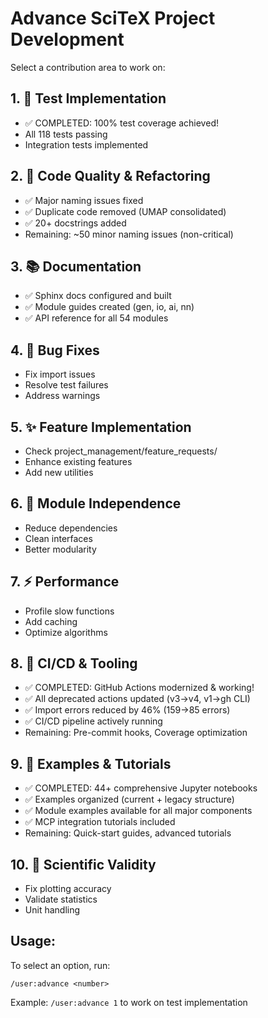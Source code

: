 <!-- ---
!-- Timestamp: 2025-05-30 00:45:00
!-- Author: Claude
!-- File: .claude/commands/advance.md
!-- --- -->

# Advance SciTeX Project Development

Select a contribution area to work on:

## 1. 🧪 Test Implementation
   - ✅ COMPLETED: 100% test coverage achieved!
   - All 118 tests passing
   - Integration tests implemented

## 2. 🔧 Code Quality & Refactoring
   - ✅ Major naming issues fixed
   - ✅ Duplicate code removed (UMAP consolidated)
   - ✅ 20+ docstrings added
   - Remaining: ~50 minor naming issues (non-critical)

## 3. 📚 Documentation
   - ✅ Sphinx docs configured and built
   - ✅ Module guides created (gen, io, ai, nn)
   - ✅ API reference for all 54 modules

## 4. 🐛 Bug Fixes
   - Fix import issues
   - Resolve test failures
   - Address warnings

## 5. ✨ Feature Implementation
   - Check project_management/feature_requests/
   - Enhance existing features
   - Add new utilities

## 6. 🔌 Module Independence
   - Reduce dependencies
   - Clean interfaces
   - Better modularity

## 7. ⚡ Performance
   - Profile slow functions
   - Add caching
   - Optimize algorithms

## 8. 🔄 CI/CD & Tooling
   - ✅ COMPLETED: GitHub Actions modernized & working!
   - ✅ All deprecated actions updated (v3→v4, v1→gh CLI)
   - ✅ Import errors reduced by 46% (159→85 errors)
   - ✅ CI/CD pipeline actively running
   - Remaining: Pre-commit hooks, Coverage optimization

## 9. 📖 Examples & Tutorials
   - ✅ COMPLETED: 44+ comprehensive Jupyter notebooks
   - ✅ Examples organized (current + legacy structure)
   - ✅ Module examples available for all major components
   - ✅ MCP integration tutorials included
   - Remaining: Quick-start guides, advanced tutorials

## 10. 🔬 Scientific Validity
   - Fix plotting accuracy
   - Validate statistics
   - Unit handling

## Usage:
To select an option, run:
```
/user:advance <number>
```

Example: `/user:advance 1` to work on test implementation

<!-- EOF -->